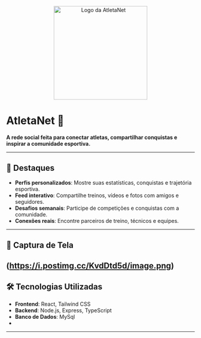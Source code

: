<p align="center">
  <img src="https://example.com/logo.png](https://i.postimg.cc/fbWCbYCL/Black.png" alt="Logo da AtletaNet" width="250" />
</p>

# AtletaNet 🏅

**A rede social feita para conectar atletas, compartilhar conquistas e inspirar a comunidade esportiva.**

---

## 🌟 Destaques

- **Perfis personalizados**: Mostre suas estatísticas, conquistas e trajetória esportiva.
- **Feed interativo**: Compartilhe treinos, vídeos e fotos com amigos e seguidores.
- **Desafios semanais**: Participe de competições e conquistas com a comunidade.
- **Conexões reais**: Encontre parceiros de treino, técnicos e equipes.

---

## 📸 Captura de Tela

(https://i.postimg.cc/KvdDtd5d/image.png)
---

## 🛠️ Tecnologias Utilizadas

- **Frontend**: React, Tailwind CSS
- **Backend**: Node.js, Express, TypeScript
- **Banco de Dados**: MySql
- 
---

